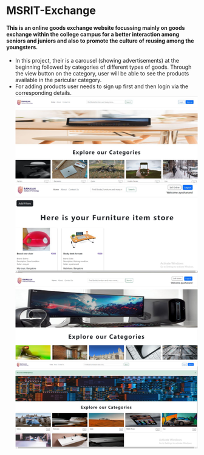 # MSRIT-Exchange

#### This is an online goods exchange website focussing mainly on goods exchange within the college campus for a better interaction among seniors and juniors and also to promote the culture of reusing among the youngsters.
 - In this project, their is a carousel (showing advertisements) at the beginning followed by categories of different types of goods. Through the view button on the category, user will be able to see the products available in the paricular category.
 - For adding products user needs to sign up first and then login via the corresponding details. 
 ![UI](images/ui.jpg)
 ![category](images/category.jpg)
 ![loginpage](images/login.jpg)
 ![signup](images/signup.jpg)
